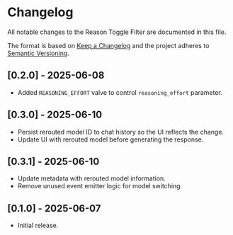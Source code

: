 # Changelog

All notable changes to the Reason Toggle Filter are documented in this file.

The format is based on [Keep a Changelog](https://keepachangelog.com/en/1.1.0/) and the project adheres to [Semantic Versioning](https://semver.org/spec/v2.0.0.html).

## [0.2.0] - 2025-06-08
- Added `REASONING_EFFORT` valve to control `reasoning_effort` parameter.

## [0.3.0] - 2025-06-10
- Persist rerouted model ID to chat history so the UI reflects the change.
- Update UI with rerouted model before generating the response.

## [0.3.1] - 2025-06-10
- Update metadata with rerouted model information.
- Remove unused event emitter logic for model switching.

## [0.1.0] - 2025-06-07
- Initial release.
